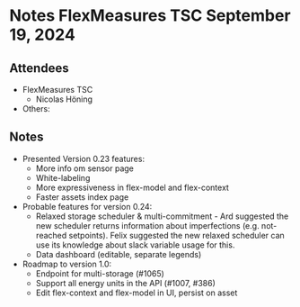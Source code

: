 # Notes FlexMeasures TSC September 19, 2024

## Attendees
- FlexMeasures TSC
  - Nicolas Höning
- Others: 
 
## Notes
- Presented Version 0.23 features:
  - More info om sensor page
  - White-labeling
  - More expressiveness in flex-model and flex-context
  - Faster assets index page
- Probable features for version 0.24:
  - Relaxed storage scheduler & multi-commitment - Ard suggested the new scheduler returns information about imperfections (e.g. not-reached setpoints). Felix suggested the new relaxed scheduler can use its knowledge about slack variable usage for this. 
  - Data dashboard (editable, separate legends)
- Roadmap to version 1.0:
  - Endpoint for multi-storage (#1065)
  - Support all energy units in the API (#1007, #386)
  - Edit flex-context and flex-model in UI, persist on asset
